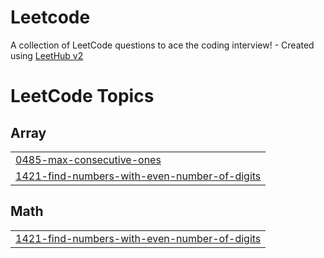 # Leetcode
A collection of LeetCode questions to ace the coding interview! - Created using [LeetHub v2](https://github.com/arunbhardwaj/LeetHub-2.0)

<!---LeetCode Topics Start-->
# LeetCode Topics
## Array
|  |
| ------- |
| [0485-max-consecutive-ones](https://github.com/acroospulle/Leetcode/tree/master/0485-max-consecutive-ones) |
| [1421-find-numbers-with-even-number-of-digits](https://github.com/acroospulle/Leetcode/tree/master/1421-find-numbers-with-even-number-of-digits) |
## Math
|  |
| ------- |
| [1421-find-numbers-with-even-number-of-digits](https://github.com/acroospulle/Leetcode/tree/master/1421-find-numbers-with-even-number-of-digits) |
<!---LeetCode Topics End-->